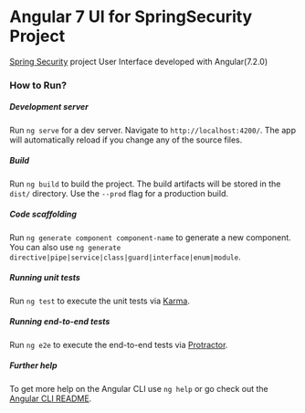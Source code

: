 # Angular 7 UI for SpringSecurity Project

[Spring Security](https://github.com/pavankjadda/SpringSecurity-SpringData) project User Interface developed with Angular(7.2.0)


### How to  Run?
##### Development server

Run `ng serve` for a dev server. Navigate to `http://localhost:4200/`. The app will automatically reload if you change any of the source files.

##### Build

Run `ng build` to build the project. The build artifacts will be stored in the `dist/` directory. Use the `--prod` flag for a production build.

##### Code scaffolding

Run `ng generate component component-name` to generate a new component. You can also use `ng generate directive|pipe|service|class|guard|interface|enum|module`.

##### Running unit tests

Run `ng test` to execute the unit tests via [Karma](https://karma-runner.github.io).

##### Running end-to-end tests

Run `ng e2e` to execute the end-to-end tests via [Protractor](http://www.protractortest.org/).

##### Further help

To get more help on the Angular CLI use `ng help` or go check out the [Angular CLI README](https://github.com/angular/angular-cli/blob/master/README.md).
